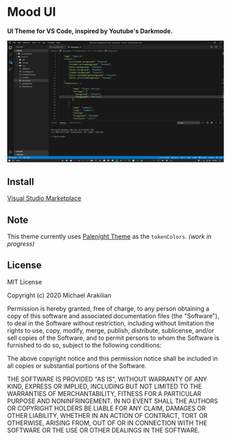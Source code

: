 # Mood UI

**UI Theme for VS Code, inspired by Youtube's Darkmode.**

![alt text](https://raw.githubusercontent.com/arakilian0/images/master/mood-ui-vscode.png "Mood UI")

## Install 
[Visual Studio Marketplace](https://marketplace.visualstudio.com/items?itemName=arakilian0.mood-ui)

## Note
This theme currently uses [Palenight Theme](https://github.com/whizkydee/vscode-material-palenight-theme) 
as the `tokenColors`. *(work in progress)*

## License

MIT License

Copyright (c) 2020 Michael Arakilian

Permission is hereby granted, free of charge, to any person obtaining a copy
of this software and associated documentation files (the "Software"), to deal
in the Software without restriction, including without limitation the rights
to use, copy, modify, merge, publish, distribute, sublicense, and/or sell
copies of the Software, and to permit persons to whom the Software is
furnished to do so, subject to the following conditions:

The above copyright notice and this permission notice shall be included in all
copies or substantial portions of the Software.

THE SOFTWARE IS PROVIDED "AS IS", WITHOUT WARRANTY OF ANY KIND, EXPRESS OR
IMPLIED, INCLUDING BUT NOT LIMITED TO THE WARRANTIES OF MERCHANTABILITY,
FITNESS FOR A PARTICULAR PURPOSE AND NONINFRINGEMENT. IN NO EVENT SHALL THE
AUTHORS OR COPYRIGHT HOLDERS BE LIABLE FOR ANY CLAIM, DAMAGES OR OTHER
LIABILITY, WHETHER IN AN ACTION OF CONTRACT, TORT OR OTHERWISE, ARISING FROM,
OUT OF OR IN CONNECTION WITH THE SOFTWARE OR THE USE OR OTHER DEALINGS IN THE
SOFTWARE.